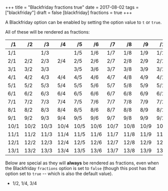 +++
title = "Blackfriday fractions true"
date = 2017-08-02
tags = ["blackfriday"]
draft = false
[blackfriday]
  fractions = true
+++

A Blackfriday option can be enabled by setting the option value to
`t` or `true`.

All of these will be rendered as fractions:

| /1   | /2   | /3   | /4   | /5   | /6   | /7   | /8   | /9   | /10   | /11   | /12   | /13   |
|------|------|------|------|------|------|------|------|------|-------|-------|-------|-------|
| 1/1  |      | 1/3  |      | 1/5  | 1/6  | 1/7  | 1/8  | 1/9  | 1/10  | 1/11  | 1/12  | 1/13  |
| 2/1  | 2/2  | 2/3  | 2/4  | 2/5  | 2/6  | 2/7  | 2/8  | 2/9  | 2/10  | 2/11  | 2/12  | 2/13  |
| 3/1  | 3/2  | 3/3  |      | 3/5  | 3/6  | 3/7  | 3/8  | 3/9  | 3/10  | 3/11  | 3/12  | 3/13  |
| 4/1  | 4/2  | 4/3  | 4/4  | 4/5  | 4/6  | 4/7  | 4/8  | 4/9  | 4/10  | 4/11  | 4/12  | 4/13  |
| 5/1  | 5/2  | 5/3  | 5/4  | 5/5  | 5/6  | 5/7  | 5/8  | 5/9  | 5/10  | 5/11  | 5/12  | 5/13  |
| 6/1  | 6/2  | 6/3  | 6/4  | 6/5  | 6/6  | 6/7  | 6/8  | 6/9  | 6/10  | 6/11  | 6/12  | 6/13  |
| 7/1  | 7/2  | 7/3  | 7/4  | 7/5  | 7/6  | 7/7  | 7/8  | 7/9  | 7/10  | 7/11  | 7/12  | 7/13  |
| 8/1  | 8/2  | 8/3  | 8/4  | 8/5  | 8/6  | 8/7  | 8/8  | 8/9  | 8/10  | 8/11  | 8/12  | 8/13  |
| 9/1  | 9/2  | 9/3  | 9/4  | 9/5  | 9/6  | 9/7  | 9/8  | 9/9  | 9/10  | 9/11  | 9/12  | 9/13  |
| 10/1 | 10/2 | 10/3 | 10/4 | 10/5 | 10/6 | 10/7 | 10/8 | 10/9 | 10/10 | 10/11 | 10/12 | 10/13 |
| 11/1 | 11/2 | 11/3 | 11/4 | 11/5 | 11/6 | 11/7 | 11/8 | 11/9 | 11/10 | 11/11 | 11/12 | 11/13 |
| 12/1 | 12/2 | 12/3 | 12/4 | 12/5 | 12/6 | 12/7 | 12/8 | 12/9 | 12/10 | 12/11 | 12/12 | 12/13 |
| 13/1 | 13/2 | 13/3 | 13/4 | 13/5 | 13/6 | 13/7 | 13/8 | 13/9 | 13/10 | 13/11 | 13/12 | 13/13 |

Below are special as they will **always** be rendered as fractions, even
when the Blackfriday `fractions` option is set to `false` (though this
post has that option set to `true` -- which is also the default value).

-   1/2, 1/4, 3/4
